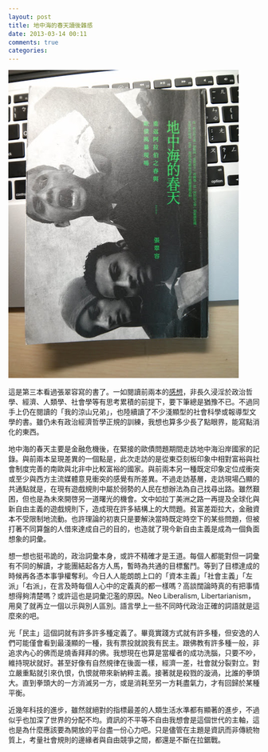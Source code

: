 ```yaml
---
layout: post
title: 地中海的春天讀後雜感
date: 2013-03-14 00:11
comments: true
categories: 
---
```


![Mediterranean Sea](../images/2013/03/mediterranean.jpg)

這是第三本看過張翠容寫的書了。一如閱讀前兩本的[感想](http://blog-mno2.csie.org/blog/2012/04/04/zhong-dong-xian-chang-yu-la-ding-mei-zhou-zhen-xiang-zhi-lu/)，非長久浸淫於政治哲學、經濟、人類學、社會學等有思考累積的前提下，要下筆總是猶豫不已。不過同手上仍在閱讀的「我的涼山兄弟」，也陸續讀了不少淺顯型的社會科學或報導型文學的書。雖仍未有政治經濟哲學正規的訓練，我想也算多少長了點眼界，能寫點消化的東西。

地中海的春天主要是金融危機後，在緊接的歐債問題期間走訪地中海沿岸國家的記錄。與前兩本呈現差異的一個點是，此次走訪的是從東亞刻板印象中相對富裕與社會制度完善的南歐與北非中比較富裕的國家。與前兩本另一種既定印象定位成衝突或至少與西方主流媒體意見衝突的感覺有所差異。不過走訪基層，走訪現場凸顯的共通點就是，在現有遊戲規則中屬於弱勢的人民在想辦法為自己找尋出路。雖然艱困，但也是為未來開啓另一道曙光的機會。文中如拉丁美洲之路一再提及全球化與新自由主義的遊戲規則下，造成現在許多結構上的大問題。貧富差距拉大，金融資本不受限制地流動。也許理論的初衷只是要解決當時既定時空下的某些問題，但被打著不同算盤的人借來達成自己的目的，也造就了現今新自由主義是成為一個負面想象的詞彙。

想一想也挺弔詭的，政治詞彙本身，或許不精確才是王道。每個人都能對但一詞彙有不同的解讀，才能團結起各方人馬，暫時為共通的目標奮鬥。等到了目標達成的時候再各憑本事爭權奪利。今日人人能朗朗上口的「資本主義」「社會主義」「左派」「右派」，在言及時每個人心中的定義真的都一樣嗎？高談闊論時真的有把事情想得夠清楚嗎？或許這也是詞彙氾濫的原因。Neo Liberalism, Libertarianism，用臭了就再立一個以示與別人區別。語言學上一些不同時代政治正確的詞語就是這麼來的吧。

光「民主」這個詞就有許多許多種定義了。畢竟實踐方式就有許多種，但安逸的人們可能僅會看到最淺顯的一種，我有票投就說我有民主。跟佛教有許多種一般，非追求內心的佛而是燒香拜拜的佛。我想現在也算是當權者的成功洗腦，只要不吵，維持現狀就好。甚至好像有自然規律在後面一樣，經濟一差，社會就分裂對立。對立嚴重點就引來仇恨，仇恨就帶來新納粹主義。接著就是殺戮的漩渦，比誰的拳頭大。直到拳頭大的一方消滅另一方，或是消耗至另一方耗盡氣力，才有回歸於某種平衡。

近幾年科技的進步，雖然就絕對的指標最差的人類生活水準都有顯著的進步，不過似乎也加深了世界的分配不均。資訊的不平等不自由我想會是這個世代的主軸，這也是為什麼應該要為開放的平台盡一份心力吧。只是儘管在主題是資訊而非傳統物質上，考量社會規則的邊緣者與自由競爭之間，都還是不斷在拉鋸戰。

